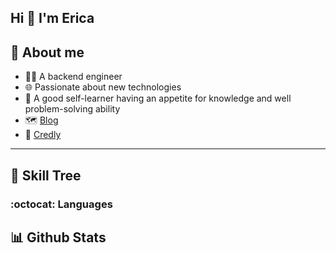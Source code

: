 ## Hi 👋 I'm Erica

## :thought_balloon: About me

- :technologist: A backend engineer 
- :globe_with_meridians: Passionate about new technologies
- :bug: A good self-learner having an appetite for knowledge and well problem-solving ability
- 🗺️ [Blog](https://nu1lspaxe.github.io/)
- 🌈 [Credly](https://www.credly.com/users/erica-lin.285c3f9b)

---

## :seedling: Skill Tree

### :octocat: Languages

## :bar_chart: Github Stats


<!--
**Nu1LSpaxe/Nu1LSpaxe** is a ✨ _special_ ✨ repository because its `README.md` (this file) appears on your GitHub profile.

Here are some ideas to get you started:

- 🔭 I’m currently working on ...
- 🌱 I’m currently learning ...
- 👯 I’m looking to collaborate on ...
- 🤔 I’m looking for help with ...
- 💬 Ask me about ...
- 📫 How to reach me: ...
- 😄 Pronouns: ...
- ⚡ Fun fact: ...

### :hammer_and_pick: Tookits
[![My Skills](https://skillicons.dev/icons?i=mysql,postgres,redis,mongodb,sqlite,kubernetes,docker,grafana,prometheus,nginx,git,gitlab,github,githubactions,gcp,vercel,ansible,terraform,jenkins,postman,spring,gradle,express,react,redux,jest,bootstrap,vite,npm,pnpm,fastapi,flask,visualstudio,vscode,linux,vim,bash,notion,md,latex)](https://skillicons.dev)

![Top Langs](https://github-readme-stats.vercel.app/api/top-langs/?username=Nu1LSpaxe&theme=tokyonight&hide=Jupyter%20Notebook,css,scss,html&exclude_repo=)

-->
